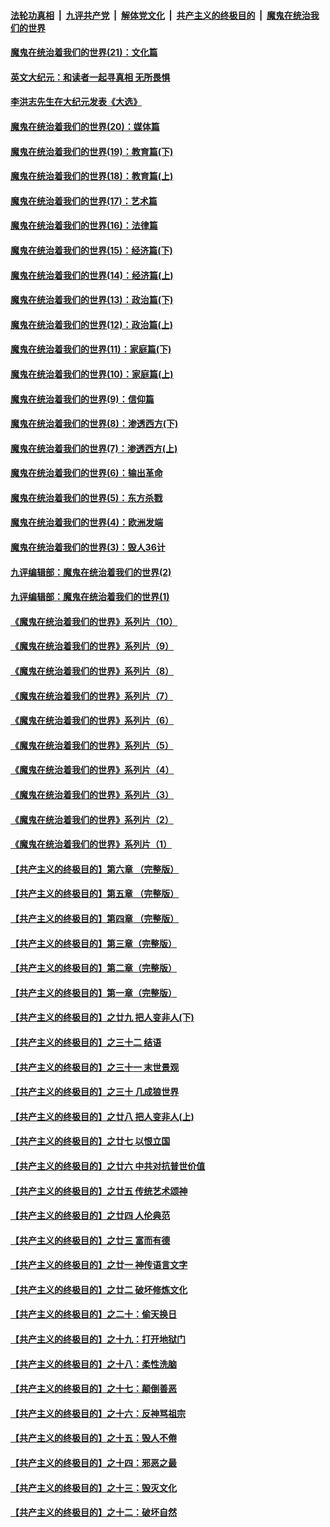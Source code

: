 

####  [法轮功真相](../../../../basic/blob/master/README.md?t=01021031) &nbsp;|&nbsp; [九评共产党](../../../../9ping.md/blob/master/README.md?t=01021031) &nbsp;|&nbsp; [解体党文化](../../../../jtdwh.md/blob/master/README.md?t=01021031)  &nbsp;|&nbsp; [共产主义的终极目的](../../../../gczydzjmd.md/blob/master/README.md?t=01021031) &nbsp;|&nbsp; [魔鬼在统治我们的世界](../../../../mgztzwmdsj.md/blob/master/README.md?t=01021031) 

#### [魔鬼在统治着我们的世界(21)：文化篇](../pages/nsc422/n10597706.md?t=01021031) 

#### [英文大纪元：和读者一起寻真相 无所畏惧](../pages/nsc422/n12542027.md?t=01021031) 

#### [李洪志先生在大纪元发表《大选》](../pages/nsc422/n12534746.md?t=01021031) 

#### [魔鬼在统治着我们的世界(20)：媒体篇](../pages/nsc422/n10586579.md?t=01021031) 

#### [魔鬼在统治着我们的世界(19)：教育篇(下)](../pages/nsc422/n10564808.md?t=01021031) 

#### [魔鬼在统治着我们的世界(18)：教育篇(上)](../pages/nsc422/n10526970.md?t=01021031) 

#### [魔鬼在统治着我们的世界(17)：艺术篇](../pages/nsc422/n10499093.md?t=01021031) 

#### [魔鬼在统治着我们的世界(16)：法律篇](../pages/nsc422/n10485969.md?t=01021031) 

#### [魔鬼在统治着我们的世界(15)：经济篇(下)](../pages/nsc422/n10469975.md?t=01021031) 

#### [魔鬼在统治着我们的世界(14)：经济篇(上)](../pages/nsc422/n10457370.md?t=01021031) 

#### [魔鬼在统治着我们的世界(13)：政治篇(下)](../pages/nsc422/n10448270.md?t=01021031) 

#### [魔鬼在统治着我们的世界(12)：政治篇(上)](../pages/nsc422/n10444576.md?t=01021031) 

#### [魔鬼在统治着我们的世界(11)：家庭篇(下)](../pages/nsc422/n10440961.md?t=01021031) 

#### [魔鬼在统治着我们的世界(10)：家庭篇(上)](../pages/nsc422/n10435448.md?t=01021031) 

#### [魔鬼在统治着我们的世界(9)：信仰篇](../pages/nsc422/n10432159.md?t=01021031) 

#### [魔鬼在统治着我们的世界(8)：渗透西方(下)](../pages/nsc422/n10429603.md?t=01021031) 

#### [魔鬼在统治着我们的世界(7)：渗透西方(上)](../pages/nsc422/n10426013.md?t=01021031) 

#### [魔鬼在统治着我们的世界(6)：输出革命](../pages/nsc422/n10421536.md?t=01021031) 

#### [魔鬼在统治着我们的世界(5)：东方杀戮](../pages/nsc422/n10417707.md?t=01021031) 

#### [魔鬼在统治着我们的世界(4)：欧洲发端](../pages/nsc422/n10414890.md?t=01021031) 

#### [魔鬼在统治着我们的世界(3)：毁人36计](../pages/nsc422/n10411583.md?t=01021031) 

#### [九评编辑部：魔鬼在统治着我们的世界(2)](../pages/nsc422/n10410036.md?t=01021031) 

#### [九评编辑部：魔鬼在统治着我们的世界(1)](../pages/nsc422/n10406825.md?t=01021031) 

#### [《魔鬼在统治着我们的世界》系列片（10）](../pages/nsc422/n12292670.md?t=01021031) 

#### [《魔鬼在统治着我们的世界》系列片（9）](../pages/nsc422/n12290859.md?t=01021031) 

#### [《魔鬼在统治着我们的世界》系列片（8）](../pages/nsc422/n12287445.md?t=01021031) 

#### [《魔鬼在统治着我们的世界》系列片（7）](../pages/nsc422/n12283425.md?t=01021031) 

#### [《魔鬼在统治着我们的世界》系列片（6）](../pages/nsc422/n12282314.md?t=01021031) 

#### [《魔鬼在统治着我们的世界》系列片（5）](../pages/nsc422/n12281419.md?t=01021031) 

#### [《魔鬼在统治着我们的世界》系列片（4）](../pages/nsc422/n12274024.md?t=01021031) 

#### [《魔鬼在统治着我们的世界》系列片（3）](../pages/nsc422/n12271322.md?t=01021031) 

#### [《魔鬼在统治着我们的世界》系列片（2）](../pages/nsc422/n12269049.md?t=01021031) 

#### [《魔鬼在统治着我们的世界》系列片（1）](../pages/nsc422/n12267575.md?t=01021031) 

#### [【共产主义的终极目的】第六章 （完整版）](../pages/nsc422/n11428913.md?t=01021031) 

#### [【共产主义的终极目的】第五章 （完整版）](../pages/nsc422/n11428912.md?t=01021031) 

#### [【共产主义的终极目的】第四章 （完整版）](../pages/nsc422/n11428907.md?t=01021031) 

#### [【共产主义的终极目的】第三章（完整版）](../pages/nsc422/n11428848.md?t=01021031) 

#### [【共产主义的终极目的】第二章（完整版）](../pages/nsc422/n11428831.md?t=01021031) 

#### [【共产主义的终极目的】第一章（完整版）](../pages/nsc422/n11417651.md?t=01021031) 

#### [【共产主义的终极目的】之廿九 把人变非人(下)](../pages/nsc422/n11344140.md?t=01021031) 

#### [【共产主义的终极目的】之三十二 结语](../pages/nsc422/n11360535.md?t=01021031) 

#### [【共产主义的终极目的】之三十一 末世景观](../pages/nsc422/n11351129.md?t=01021031) 

#### [【共产主义的终极目的】之三十 几成狼世界](../pages/nsc422/n11348280.md?t=01021031) 

#### [【共产主义的终极目的】之廿八 把人变非人(上)](../pages/nsc422/n11340492.md?t=01021031) 

#### [【共产主义的终极目的】之廿七 以恨立国](../pages/nsc422/n11336944.md?t=01021031) 

#### [【共产主义的终极目的】之廿六 中共对抗普世价值](../pages/nsc422/n11324785.md?t=01021031) 

#### [【共产主义的终极目的】之廿五 传统艺术颂神](../pages/nsc422/n11296396.md?t=01021031) 

#### [【共产主义的终极目的】之廿四 人伦典范](../pages/nsc422/n11296397.md?t=01021031) 

#### [【共产主义的终极目的】之廿三 富而有德](../pages/nsc422/n11283598.md?t=01021031) 

#### [【共产主义的终极目的】之廿一 神传语言文字](../pages/nsc422/n11263265.md?t=01021031) 

#### [【共产主义的终极目的】之廿二 破坏修炼文化](../pages/nsc422/n11245728.md?t=01021031) 

#### [【共产主义的终极目的】之二十：偷天换日](../pages/nsc422/n11238846.md?t=01021031) 

#### [【共产主义的终极目的】之十九：打开地狱门](../pages/nsc422/n11206376.md?t=01021031) 

#### [【共产主义的终极目的】之十八：柔性洗脑](../pages/nsc422/n11199994.md?t=01021031) 

#### [【共产主义的终极目的】之十七：颠倒善恶](../pages/nsc422/n11179782.md?t=01021031) 

#### [【共产主义的终极目的】之十六：反神骂祖宗](../pages/nsc422/n11166798.md?t=01021031) 

#### [【共产主义的终极目的】之十五：毁人不倦](../pages/nsc422/n11166792.md?t=01021031) 

#### [【共产主义的终极目的】之十四：邪恶之最](../pages/nsc422/n11150249.md?t=01021031) 

#### [【共产主义的终极目的】之十三：毁灭文化](../pages/nsc422/n11135227.md?t=01021031) 

#### [【共产主义的终极目的】之十二：破坏自然](../pages/nsc422/n11135214.md?t=01021031) 

